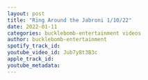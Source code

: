 ```yaml
---
layout: post
title: "Ring Around the Jabroni 1/10/22"
date: 2022-01-11
categories: bucklebomb-entertainment videos
author: bucklebomb-entertainment
spotify_track_id: 
youtube_video_id: Jub7y8t3B3c
apple_track_id: 
youtube_metadata: 
---
```

